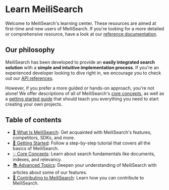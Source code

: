 # Learn MeiliSearch

Welcome to MeiliSearch's learning center. These resources are aimed at first-time and new users of MeiliSearch. If you're looking for a more detailed or comprehensive resource, have a look at our [reference documentation](/reference).

## Our philosophy

MeiliSearch has been developed to provide an **easily integrated search solution** with a **simple and intuitive implementation process**. If you're an experienced developer looking to dive right in, we encourage you to check out our [API references](/reference/api).

However, if you prefer a more guided or hands-on approach, you're not alone! We offer descriptions of all of MeiliSearch's [core concepts](/learn/core_concepts), as well as a [getting started guide](/learn/getting_started) that should teach you everything you need to start creating your own projects.

## Table of contents

- [🔎 What Is MeiliSearch](/learn/what_is_meilisearch): Get acquainted with MeiliSearch's features, competitors, SDKs, and more.
- [🚀 Getting Started](/learn/getting_started): Follow a step-by-step tutorial that covers all the basics of MeiliSearch.
- [💡 Core Concepts](/learn/core_concepts): Learn about search fundamentals like documents, indexes, and relevancy.
- [📚 Advanced Topics](/learn/advanced): Deepen your understanding of MeiliSearch with articles about some of our features.
- [👐 Contributing to MeiliSearch](/learn/contributing): Learn how you can contribute to MeiliSearch.
